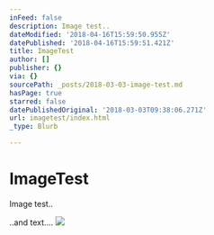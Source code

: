```yaml
---
inFeed: false
description: Image test..
dateModified: '2018-04-16T15:59:50.955Z'
datePublished: '2018-04-16T15:59:51.421Z'
title: ImageTest
author: []
publisher: {}
via: {}
sourcePath: _posts/2018-03-03-image-test.md
hasPage: true
starred: false
datePublishedOriginal: '2018-03-03T09:38:06.271Z'
url: imagetest/index.html
_type: Blurb

---
```

# ImageTest

Image test..

..and text....
![](https://the-grid-user-content.s3-us-west-2.amazonaws.com/4ca5526d-72b8-47b8-b62c-f2c1e9b24418.png)